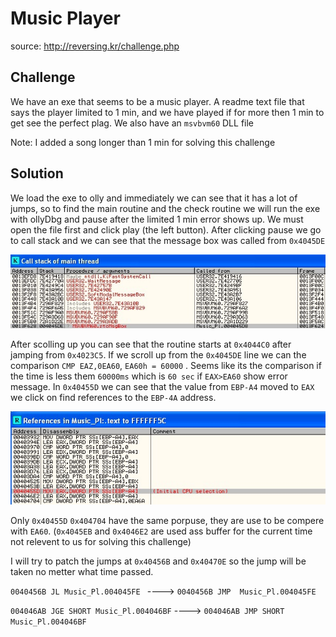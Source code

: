 # Music Player
source: http://reversing.kr/challenge.php

## Challenge
We have an exe that seems to be a music player.
A readme text file that says the player limited to 1 min, and we have played if for more then 1 min to get see the perfect plag.
We also have an `msvbvm60` DLL file

Note: I added a song longer than 1 min for solving this challenge 


## Solution

We load the exe to olly and immediately we can see that it has a lot of jumps, so to find the main routine and the check routine we will run the exe with ollyDbg and pause after the limited 1 min error shows up. We must open the file first and click play (the left button).
After clicking pause we go to call stack and we can see that the message box was called from `0x4045DE`

![](call_stack.jpg)

After scolling up you can see that the routine starts at `0x4044C0` after jamping from `0x4023C5`.
If we scroll up from the `0x4045DE` line we can the comparison `CMP EAZ,0EA60`, `EA60h = 60000` . Seems like its the comparison if the time is less them `60000ms` which is `60 sec` if `EAX>EA60` show error message.
In `0x40455D` we can see that the value from `EBP-A4` moved to `EAX` we click on find references to the `EBP-4A` address.

![](reference_to_EBP-4A.jpg)

Only `0x40455D` `0x404704` have the same porpuse, they are use to be compere with `EA60`. (`0x4045EB` and `0x4046E2` are used ass buffer for the current time not relevent to us for solving this challenge)

I will try to patch the jumps at `0x40456B` and `0x40470E` so the jump will be taken no metter what time passed.

`0040456B JL Music_Pl.004045FE `  			----> `0040456B JMP  Music_Pl.004045FE `

`004046AB JGE SHORT Music_Pl.004046BF` ----> `004046AB JMP SHORT Music_Pl.004046BF`

